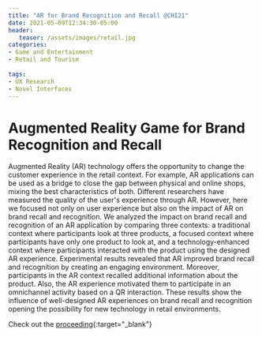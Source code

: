 ```yaml
---
title: "AR for Brand Recognition and Recall @CHI21"
date: 2021-05-09T12:34:30-05:00
header:
   teaser: /assets/images/retail.jpg
categories:
- Game and Entertainment
- Retail and Tourism
  
tags:
- UX Research
- Novel Interfaces
---
```

# Augmented Reality Game for Brand Recognition and Recall

Augmented Reality (AR) technology offers the opportunity to change the customer experience in the retail context. 
For example, AR applications can be used as a bridge to close the gap between physical and online shops, mixing the 
best characteristics of both. Different researchers have measured the quality of the user's experience through AR. 
However, here we focused not only on user experience but also on the impact of AR on brand recall and recognition. 
We analyzed the impact on brand recall and recognition of an AR application by comparing three contexts: a traditional 
context where participants look at three products, a focused context where participants have only one product 
to look at, and a technology-enhanced context where participants interacted with the product using the designed 
AR experience. Experimental results revealed that AR improved brand recall and recognition by creating an engaging 
environment. Moreover, participants in the AR context recalled additional information about the product. 
Also, the AR experience motivated them to participate in an omnichannel activity based on a QR interaction. 
These results show the influence of well-designed AR experiences on brand recall and recognition opening the 
possibility for new technology in retail environments.

Check out the [proceeding](https://doi.org/10.1145/3411763.3451792){:target="_blank"} 